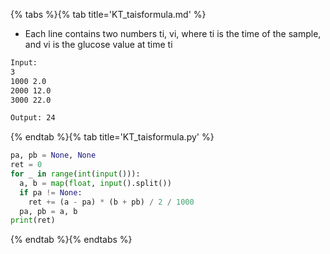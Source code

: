 {% tabs %}{% tab title='KT_taisformula.md' %}

* Each line contains two numbers ti, vi, where ti is the time of the sample, and vi is the glucose value at time ti

```txt
Input:
3
1000 2.0
2000 12.0
3000 22.0

Output: 24
```

{% endtab %}{% tab title='KT_taisformula.py' %}

```py
pa, pb = None, None
ret = 0
for _ in range(int(input())):
  a, b = map(float, input().split())
  if pa != None:
    ret += (a - pa) * (b + pb) / 2 / 1000
  pa, pb = a, b
print(ret)
```

{% endtab %}{% endtabs %}
